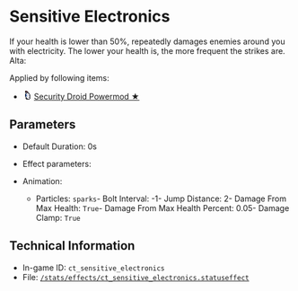 # Sensitive Electronics

If your health is lower than 50%, repeatedly damages enemies around you with electricity. The lower your health is, the more frequent the strikes are.  
Alta: 

Applied by following items:

- <img src="https://raw.githubusercontent.com/Ceterai/Enternia/main/items/armors/alta/tier4/security/droid_back/icon.png" alt="Security Droid Powermod ★ icon" loading="lazy" width="auto" height="16px"/> [Security Droid Powermod ★](https://ceterai.github.io/MyEnternia/Wiki/SecurityDroidPowermod)

## Parameters

- Default Duration: 0s
- Effect parameters: 

- Animation: 

  - Particles: `sparks`- Bolt Interval: -1- Jump Distance: 2- Damage From Max Health: `True`- Damage From Max Health Percent: 0.05- Damage Clamp: `True`

## Technical Information

- In-game ID: `ct_sensitive_electronics`
- File: [`/stats/effects/ct_sensitive_electronics.statuseffect`](https://github.com/Ceterai/Enternia/blob/main/stats/effects/ct_sensitive_electronics.statuseffect)
